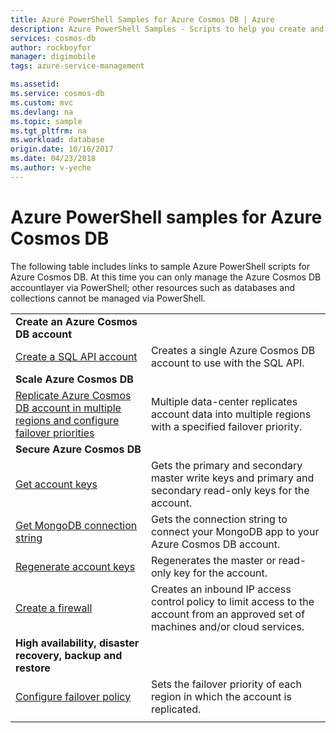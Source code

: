 ```yaml
---
title: Azure PowerShell Samples for Azure Cosmos DB | Azure
description: Azure PowerShell Samples - Scripts to help you create and manage Azure Cosmos DB accounts. 
services: cosmos-db
author: rockboyfor
manager: digimobile
tags: azure-service-management

ms.assetid: 
ms.service: cosmos-db
ms.custom: mvc
ms.devlang: na
ms.topic: sample
ms.tgt_pltfrm: na
ms.workload: database
origin.date: 10/16/2017
ms.date: 04/23/2018
ms.author: v-yeche
---
```


# Azure PowerShell samples for Azure Cosmos DB

The following table includes links to sample Azure PowerShell scripts for Azure Cosmos DB. At this time you can only manage the Azure Cosmos DB accountlayer via PowerShell; other resources such as databases and collections cannot be managed via PowerShell.

| |  |
|---|---|
|**Create an Azure Cosmos DB account**||
|[Create a SQL API account](scripts/create-database-account-powershell.md)| Creates a single Azure Cosmos DB account to use with the SQL API. |
|**Scale Azure Cosmos DB**||
|[Replicate Azure Cosmos DB account in multiple regions and configure failover priorities](scripts/scale-multiregion-powershell.md)|Multiple data-center replicates account data into multiple regions with a specified failover priority.|
|**Secure Azure Cosmos DB**||
| [Get account keys](scripts/secure-get-account-key-powershell.md) | Gets the primary and secondary master write keys and primary and secondary read-only keys for the account.|
| [Get MongoDB connection string](scripts/secure-mongo-connection-string-powershell.md) | Gets the connection string to connect your MongoDB app to your Azure Cosmos DB account.|
|[Regenerate account keys](scripts/secure-regenerate-key-powershell.md)|Regenerates the master or read-only key for the account.|
|[Create a firewall](scripts/create-firewall-powershell.md)| Creates an inbound IP access control policy to limit access to the account from an approved set of machines and/or cloud services.|
|**High availability, disaster recovery, backup and restore**||
|[Configure failover policy](scripts/ha-failover-policy-powershell.md)|Sets the failover priority of each region in which the account is replicated.|
|||
<!-- Notice: 全球范围 to 多个数据中心范围 [将 Azure Cosmos DB 帐户复制到多个区域中并配置故障转移优先级] -->

<!--Not Available for external TOC file ?toc=%2fpowershell%2fmodule%2ftoc.json -->
<!--Update_Description: wording update -->